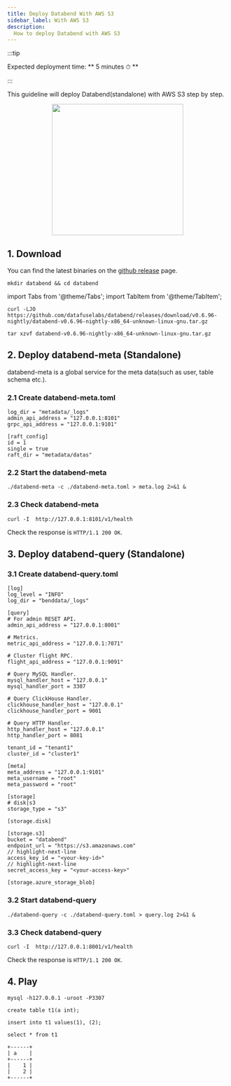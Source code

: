 ```yaml
---
title: Deploy Databend With AWS S3
sidebar_label: With AWS S3
description:
  How to deploy Databend with AWS S3
---
```


:::tip

Expected deployment time: ** 5 minutes ⏱ **

:::

This guideline will deploy Databend(standalone) with AWS S3 step by step.

<p align="center">
<img src="https://datafuse-1253727613.cos.ap-hongkong.myqcloud.com/deploy-s3-standalone.png" width="300"/>
</p>

## 1. Download

You can find the latest binaries on the [github release](https://github.com/datafuselabs/databend/releases) page.

```shell
mkdir databend && cd databend
```
import Tabs from '@theme/Tabs';
import TabItem from '@theme/TabItem';

<Tabs groupId="operating-systems">
<TabItem value="linux" label="Ubuntu">

```shell
curl -LJO https://github.com/datafuselabs/databend/releases/download/v0.6.96-nightly/databend-v0.6.96-nightly-x86_64-unknown-linux-gnu.tar.gz
```

</TabItem>
</Tabs>

<Tabs groupId="operating-systems">
<TabItem value="linux" label="Ubuntu">

```shell
tar xzvf databend-v0.6.96-nightly-x86_64-unknown-linux-gnu.tar.gz
```

</TabItem>
</Tabs>

## 2. Deploy databend-meta (Standalone)

databend-meta is a global service for the meta data(such as user, table schema etc.).

### 2.1 Create databend-meta.toml

```shell title="databend-meta.toml"
log_dir = "metadata/_logs"
admin_api_address = "127.0.0.1:8101"
grpc_api_address = "127.0.0.1:9101"

[raft_config]
id = 1
single = true
raft_dir = "metadata/datas"
```

### 2.2 Start the databend-meta

```shell
./databend-meta -c ./databend-meta.toml > meta.log 2>&1 &
```

### 2.3 Check databend-meta

```shell
curl -I  http://127.0.0.1:8101/v1/health
```

Check the response is `HTTP/1.1 200 OK`.


## 3. Deploy databend-query (Standalone)

### 3.1 Create databend-query.toml

```shell title="databend-query.toml"
[log]
log_level = "INFO"
log_dir = "benddata/_logs"

[query]
# For admin RESET API.
admin_api_address = "127.0.0.1:8001"

# Metrics.
metric_api_address = "127.0.0.1:7071"

# Cluster flight RPC.
flight_api_address = "127.0.0.1:9091"

# Query MySQL Handler.
mysql_handler_host = "127.0.0.1"
mysql_handler_port = 3307

# Query ClickHouse Handler.
clickhouse_handler_host = "127.0.0.1"
clickhouse_handler_port = 9001

# Query HTTP Handler.
http_handler_host = "127.0.0.1"
http_handler_port = 8081

tenant_id = "tenant1"
cluster_id = "cluster1"

[meta]
meta_address = "127.0.0.1:9101"
meta_username = "root"
meta_password = "root"

[storage]
# disk|s3
storage_type = "s3"

[storage.disk]

[storage.s3]
bucket = "databend"
endpoint_url = "https://s3.amazonaws.com"
// highlight-next-line
access_key_id = "<your-key-id>"
// highlight-next-line
secret_access_key = "<your-access-key>"

[storage.azure_storage_blob]
```

### 3.2 Start databend-query

```shell
./databend-query -c ./databend-query.toml > query.log 2>&1 &
```

### 3.3 Check databend-query

```shell
curl -I  http://127.0.0.1:8001/v1/health
```

Check the response is `HTTP/1.1 200 OK`.

## 4. Play

```shell
mysql -h127.0.0.1 -uroot -P3307 
```

```shell title="mysql>"
create table t1(a int);
```

```shell title="mysql>"
insert into t1 values(1), (2);
```

```shell title="mysql>"
select * from t1
```

```shell"
+------+
| a    |
+------+
|    1 |
|    2 |
+------+
```

